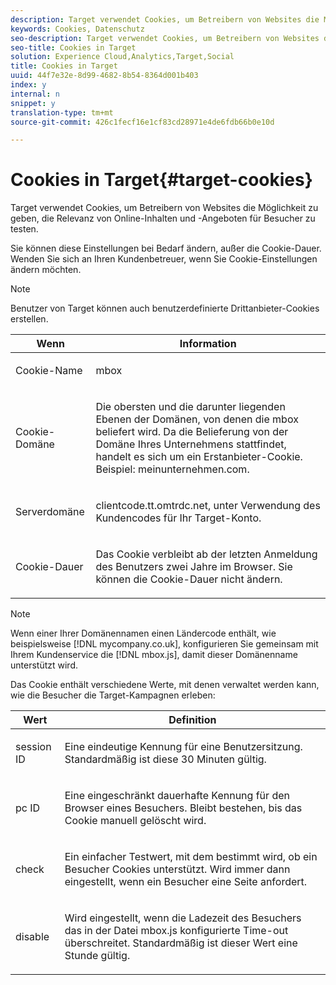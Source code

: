 ```yaml
---
description: Target verwendet Cookies, um Betreibern von Websites die Möglichkeit zu geben, die Relevanz von Online-Inhalten und -Angeboten für Besucher zu testen.
keywords: Cookies, Datenschutz
seo-description: Target verwendet Cookies, um Betreibern von Websites die Möglichkeit zu geben, die Relevanz von Online-Inhalten und -Angeboten für Besucher zu testen.
seo-title: Cookies in Target
solution: Experience Cloud,Analytics,Target,Social
title: Cookies in Target
uuid: 44f7e32e-8d99-4682-8b54-8364d001b403
index: y
internal: n
snippet: y
translation-type: tm+mt
source-git-commit: 426c1fecf16e1cf83cd28971e4de6fdb66b0e10d

---
```



# Cookies in Target{#target-cookies}

Target verwendet Cookies, um Betreibern von Websites die Möglichkeit zu geben, die Relevanz von Online-Inhalten und -Angeboten für Besucher zu testen.

Sie können diese Einstellungen bei Bedarf ändern, außer die Cookie-Dauer. Wenden Sie sich an Ihren Kundenbetreuer, wenn Sie Cookie-Einstellungen ändern möchten.

>[!NOTE]
>
>Benutzer von Target können auch benutzerdefinierte Drittanbieter-Cookies erstellen.

<table id="table_54B402C6E19C4A70B1E27BC9DFF776EB"> 
 <thead> 
  <tr> 
   <th colname="col1" class="entry"> Wenn </th> 
   <th colname="col2" class="entry"> Information </th> 
  </tr> 
 </thead>
 <tbody> 
  <tr> 
   <td colname="col1"> <p>Cookie-Name </p> </td> 
   <td colname="col2"> <p>mbox </p> </td> 
  </tr> 
  <tr> 
   <td colname="col1"> <p>Cookie-Domäne </p> </td> 
   <td colname="col2"> <p>Die obersten und die darunter liegenden Ebenen der Domänen, von denen die mbox beliefert wird. Da die Belieferung von der Domäne Ihres Unternehmens stattfindet, handelt es sich um ein Erstanbieter-Cookie. Beispiel: <span class="filepath">meinunternehmen.com</span>. </p> </td> 
  </tr> 
  <tr> 
   <td colname="col1"> <p>Serverdomäne </p> </td> 
   <td colname="col2"> <p> <span class="filepath"> clientcode.tt.omtrdc.net</span>, unter Verwendung des Kundencodes für Ihr Target-Konto. </p> </td> 
  </tr> 
  <tr> 
   <td colname="col1"> <p>Cookie-Dauer </p> </td> 
   <td colname="col2"> <p>Das Cookie verbleibt ab der letzten Anmeldung des Benutzers zwei Jahre im Browser. Sie können die Cookie-Dauer nicht ändern. </p> </td> 
  </tr> 
 </tbody> 
</table>

>[!NOTE]
>
>Wenn einer Ihrer Domänennamen einen Ländercode enthält, wie beispielsweise [!DNL mycompany.co.uk], konfigurieren Sie gemeinsam mit Ihrem Kundenservice die [!DNL mbox.js], damit dieser Domänenname unterstützt wird.

Das Cookie enthält verschiedene Werte, mit denen verwaltet werden kann, wie die Besucher die Target-Kampagnen erleben:

<table id="table_5245F72A2D5A4322B40ABB10B7DFB338"> 
 <thead> 
  <tr> 
   <th colname="col1" class="entry"> Wert </th> 
   <th colname="col2" class="entry"> Definition </th> 
  </tr> 
 </thead>
 <tbody> 
  <tr> 
   <td colname="col1"> <p> <span class="codeph"> session ID</span> </p> </td> 
   <td colname="col2"> <p>Eine eindeutige Kennung für eine Benutzersitzung. Standardmäßig ist diese 30 Minuten gültig. </p> </td> 
  </tr> 
  <tr> 
   <td colname="col1"> <p> <span class="codeph"> pc ID</span> </p> </td> 
   <td colname="col2"> <p>Eine eingeschränkt dauerhafte Kennung für den Browser eines Besuchers. Bleibt bestehen, bis das Cookie manuell gelöscht wird. </p> </td> 
  </tr> 
  <tr> 
   <td colname="col1"> <p> <span class="codeph"> check</span> </p> </td> 
   <td colname="col2"> <p>Ein einfacher Testwert, mit dem bestimmt wird, ob ein Besucher Cookies unterstützt. Wird immer dann eingestellt, wenn ein Besucher eine Seite anfordert. </p> </td> 
  </tr> 
  <tr> 
   <td colname="col1"> <p> <span class="codeph"> disable</span> </p> </td> 
   <td colname="col2"> <p>Wird eingestellt, wenn die Ladezeit des Besuchers das in der Datei <span class="filepath">mbox.js</span> konfigurierte Time-out überschreitet. Standardmäßig ist dieser Wert eine Stunde gültig. </p> </td> 
  </tr> 
 </tbody> 
</table>

